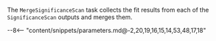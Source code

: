 The `MergeSignificanceScan` task collects the fit results from each of the `SignificanceScan` outputs and merges them.

<div class="dhi_parameter_table">

--8<-- "content/snippets/parameters.md@-2,20,19,16,15,14,53,48,17,18"

</div>

